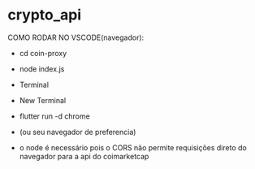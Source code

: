# crypto_api

COMO RODAR NO VSCODE(navegador):

- cd coin-proxy
- node index.js

- Terminal
- New Terminal
- flutter run -d chrome
- (ou seu navegador de preferencia)

- o node é necessário pois o CORS não permite requisições direto do navegador para a api do  coimarketcap
